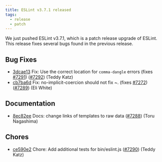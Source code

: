 ```yaml
---
title: ESLint v3.7.1 released
tags:
  - release
  - patch
---
```


We just pushed ESLint v3.7.1, which is a patch release upgrade of ESLint. This release  fixes several bugs found in the previous release.










## Bug Fixes


* [3dcae13](https://github.com/eslint/eslint/commit/3dcae13) Fix: Use the correct location for `comma-dangle` errors (fixes [#7291](https://github.com/eslint/eslint/issues/7291)) ([#7292](https://github.com/eslint/eslint/issues/7292)) (Teddy Katz)
* [cb7ba6d](https://github.com/eslint/eslint/commit/cb7ba6d) Fix: no-implicit-coercion should not fix ~. (fixes [#7272](https://github.com/eslint/eslint/issues/7272)) ([#7289](https://github.com/eslint/eslint/issues/7289)) (Eli White)




## Documentation


* [8ec82ee](https://github.com/eslint/eslint/commit/8ec82ee) Docs: change links of templates to raw data ([#7288](https://github.com/eslint/eslint/issues/7288)) (Toru Nagashima)








## Chores


* [ce590e2](https://github.com/eslint/eslint/commit/ce590e2) Chore: Add additional tests for bin/eslint.js ([#7290](https://github.com/eslint/eslint/issues/7290)) (Teddy Katz)
